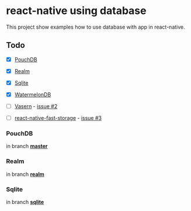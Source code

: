 # react-native using database

This project show examples how to use database with app in react-native.

## Todo

- [x] [PouchDB](https://pouchdb.com/)
- [x] [Realm](https://realm.io/)
- [x] [Sqlite](https://sqlite.org/index.html)
- [x] [WatermelonDB](https://github.com/ValcineiJr/WatermelonDB-YT)
- [ ] [Vasern](https://github.com/vasern/vasern) - [issue #2](https://github.com/enieber/rn-db-example/issues/2)
- [ ] [react-native-fast-storage](https://github.com/FidMe/react-native-fast-storage) - [issue #3](https://github.com/enieber/rn-db-example/issues/3) 


### PouchDB
in branch **[master](https://github.com/enieber/rn-db-example/tree/master)**

### Realm
in branch **[realm](https://github.com/enieber/rn-db-example/tree/realm)**

### Sqlite
in branch **[sqlite](https://github.com/enieber/rn-db-example/tree/sqlite)**
